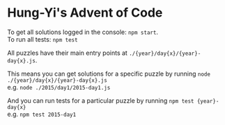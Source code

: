 # Hung-Yi's Advent of Code

To get all solutions logged in the console: `npm start`.  
To run all tests: `npm test`

All puzzles have their main entry points at `./{year}/day{x}/{year}-day{x}.js`.

This means you can get solutions for a specific puzzle by running `node ./{year}/day{x}/{year}-day{x}.js`  
e.g. `node ./2015/day1/2015-day1.js`

And you can run tests for a particular puzzle by running `npm test {year}-day{x}`  
e.g. `npm test 2015-day1`  